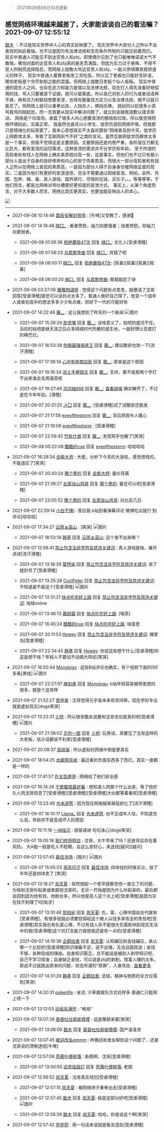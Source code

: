 > 2021年09月08日10点更新
<link rel="stylesheet" href="https://cdn.jsdelivr.net/gh/taotie6/sampleJSON@main/css/photo_show.css">
<meta name="referrer" content="no-referrer" />


 ## 感觉网络环境越来越差了，大家能谈谈自己的看法嘛？ 2021-09-07 12:55:12

 [㪚木](https://www.coolapk.com/feed/29822397?shareKey=ZWZhY2ZiNzdlNTM4NjEzNmYxZmM~) ：不过是现实世界中人心的真实反映罢了。
现实世界中大部分人之所以不会表现的如此极端，也不过是因为有法律法规和生存条件所制约只能压抑着而已。
现实中普通人可能见不到达官贵人和zbj，即使偶尔见到了也只能唯唯诺诺大气不敢喘，哪怕对面的达官贵人和zbj真的是恶贯满盈，但因为实力过于悬殊<!--break-->，不得不受人所制而选择隐忍。而网络上就敢大骂达官贵人和zbj，一副义愤填膺铁肩担道义的样子。
现实中普通人要靠老板发工资吃饭，所以见了老板也只能好言好语，哪怕老板是个穷尽剥削之能的混蛋。但网络上就敢日老板个仙人板板。
现实中普通的陌生人之间，也存在武力和能力差值以及法律法规，现在打人得先准备好赔偿用的钱，骂人只要被录下证据，就可以留案底。所以自己对别人的行为或者话语再不爽，再有压力和郁结想要发泄，也得先衡量双方实力以及法律法规，搞不过就只能忍了。但网络上就可以重拳出击，人挡杀人，佛挡杀佛。
就如同以前很多小孩骂我骂的贼起劲，而一旦我要从现实中解决问题了，就立刻会跟我道歉认错求原谅。
网络是个垃圾场，承载了很多人内心想要宣泄的郁结和垃圾。所以我觉得网络环境如此，实属正常。
我虽然也喜欢以小学生、低学历调侃网络环境，但我那只是情绪化的玩笑罢了，我本心思想其实不太喜欢那些“网络普及到今天，低学历上网群体太多，导致了互联网风气不好”之类的言论。虽然互联网低学历群体太多是一个事实，但我不觉得这是主要原因。主要原因还是内卷严重，各阶层压力都无比巨大，都有宣泄的迫切需求，这种宣泄的需求并不分学历和年龄。
至于所谓的高知者和有钱人在网络上确实素质相对高一些，这是事实，但他们也不过只有极小部分人是出于自身的良好修养和内心的安宁而素质高，而很大一部分高知者和有钱人之所以在网络上表现的素质高，一是因为部分人碍于自身身份被网络监督的现实，二是因为他们有更好的宣泄途径，完全不需要通过网络宣泄。例如，会所、外围、包养、赌、毒、真人游戏、国外旅行、尽情的花钱、买乐子。。。等等等等，于他们而言，都是比网络对骂吐槽更好更彻底的宣泄方式。
事实上，从某个角度而言，对于大多数人而言，网络比现实更真实，也更加能反映出人的本心。 

<div class="album">
<img class="img-item" src="https://image.coolapk.com/feed/2019/0507/23/1081091_4510_532@400x225.gif" />
</div>

 ------- 

- 2021-09-08 10:14:46 [酉告安解封带师](uid=1199540) : [牛啤]又受教了，感谢🙏 

- 2021-09-07 14:18:48 [禄口_](uid=1005884) : 勇者愤怒，抽刀向更强者；怯者愤怒，却抽刀向更弱者。 

    - 2021-09-08 01:39:36 [拒绝鹿晗47次](uid=2068290) 回复 [禄口_](uid=1005884): 文化人[受虐滑稽] 

    - 2021-09-08 07:58:23 [与君歌壹曲](uid=1115264) 回复 [禄口_](uid=1005884): 背错了吧 

    - 2021-09-08 08:00:11 [禄口_](uid=1005884) 回复 [拒绝鹿晗47次](uid=2068290): [抠鼻][抠鼻][抠鼻][抠鼻] 

    - 2021-09-08 08:00:20 [禄口_](uid=1005884) 回复 [与君歌壹曲](uid=1115264): 那就尴尬了😅 

- 2021-09-08 03:27:06 [雅雅物语呀](uid=3068793) : 觉得这个问题有点意思，就邀请了沈哥回答[受虐滑稽]感觉可以谈的点太多了，普通人做好自己得了，改变一个成年人或者初高中的想法多多少少有点难，抓好下一代的可能好些 

- 2021-09-07 14:22:46 [霽__](uid=2393793) : 这让我想到了昨天的一个新闻 ![图片](https://image.coolapk.com/feed/2021/0907/14/2393793_5765_7174@828x1092.jpg)

    - 2021-09-07 15:26:29 [耐克嘴](uid=2731345) 回复 [霽__](uid=2393793): 没啥意义了，贴吧的盛况不在。当初的贴吧是继天涯之后众多网络时代热梗的诞生地，一副好牌让百度打的稀巴烂。 

    - 2021-09-07 16:53:38 [你服最强保底王](uid=3268736) 回复 [霽__](uid=2393793): 建议酷安也改一下[流汗滑稽] 

    - 2021-09-07 17:36:14 [心中有座商店街](uid=1636078) 回复 [霽__](uid=2393793): 原来是这个原因 

    - 2021-09-07 19:16:34 [闰土手握钢叉](uid=3177928) 回复 [霽__](uid=2393793): 支持，要不是那两个字打不出来谁会去用谐音呢 

    - 2021-09-07 19:27:49 [泡泡袖666](uid=2844894) 回复 [霽__](uid=2393793): <a class="feed-link-url" href="https://www.zhihu.com/question/485112106" title="https://www.zhihu.com/question/485112106" target="_blank" rel="nofollow">查看链接</a>
确实解开了，不过是在今年年初。[滑稽] 

    - 2021-09-07 20:21:25 [乄囗](uid=759206) 回复 [霽__](uid=2393793): [受虐滑稽]试了试酷安还能发 

    - 2021-09-07 21:17:58 [eveofthestorm](uid=1833393) 回复 [霽__](uid=2393793): 背后原因令人暖心 

    - 2021-09-07 21:18:08 [eveofthestorm](uid=1833393) : [受虐滑稽] 

    - 2021-09-07 22:59:42 [竹秋什叁](uid=2319428) 回复 [霽__](uid=2393793): 发现知乎也解了[笑哭] 

    - 2021-09-08 00:22:08 [酷酷的cue](uid=2882563) 回复 [eveofthestorm](uid=1833393): 哈哈哈哈 

- 2021-09-07 16:28:34 [全能大师](uid=470713) : 大佬，分析下今天的大涨哇，感觉怪怪的，不能适应了[笑哭] 

    - 2021-09-07 20:40:24 [哪个男的](uid=1057736) 回复 [全能大师](uid=470713): 量价背离 

    - 2021-09-07 21:39:27 [左家垅山鸡哥](uid=1933728) 回复 [哪个男的](uid=1057736): 量还可以吧[受虐滑稽] 

    - 2021-09-07 23:05:52 [哪个男的](uid=1057736) 回复 [左家垅山鸡哥](uid=1933728): 对比前几日 

- 2021-09-07 22:59:14 [小白不懂i](uid=11241714) : 答应我 b站别看弹幕评论 微博吃瓜就行 别评论[哈哈哈] 

- 2021-09-07 17:34:27 [云雨ぁ巫山](uid=12044741) : [笑哭] ![图片](https://image.coolapk.com/feed/2021/0907/17/12044741_ffea6dd6_7157_6959@839x424.jpeg)

    - 2021-09-07 18:53:14 [静基](uid=1353091) 回复 [云雨ぁ巫山](uid=12044741): 这个发不出来嘛？ 

- 2021-09-07 12:58:41 [禁止包含法非字符及禁违关键词](uid=568901) : 真人游戏是啥，展开讲讲[流汗滑稽] 

    - 2021-09-07 13:18:39 [莫然染](uid=704691) 回复 [禁止包含法非字符及禁违关键词](uid=568901): 讲了就封号了[受虐滑稽] 

    - 2021-09-07 13:25:28 [CoolPeter](uid=1437066) 回复 [禁止包含法非字符及禁违关键词](uid=568901): 不知道是不是这个[受虐滑稽] ![图片](https://image.coolapk.com/feed/2021/0907/13/1437066_e0379558_2327_4037@1080x1293.jpeg)

    - 2021-09-07 13:31:21 [快点吃完好上路](uid=2452073) 回复 [禁止包含法非字符及禁违关键词](uid=568901): 地球online 

    - 2021-09-07 13:46:13 [慕颜霜](uid=3801065) 回复 [快点吃完好上路](uid=2452073): [喝茶] 

    - 2021-09-07 16:45:24 [酷酷的cue](uid=2882563) 回复 [快点吃完好上路](uid=2452073): 啥意思 

    - 2021-09-07 20:11:53 [Howey](uid=2814167) 回复 [禁止包含法非字符及禁违关键词](uid=568901): 裸里岛[受虐滑稽] 

    - 2021-09-07 22:34:45 [静基](uid=1353091) 回复 [Howey](uid=2814167): 你说这些想干什么[受虐滑稽]你这是想干啥？年轻人不要动不动搞大阵仗[笑哭] 

- 2021-09-07 16:50:44 [Monologu](uid=1324930) : 这些B站评论也确实，有个视频下面8000多条[黑线] ![图片](https://image.coolapk.com/feed/2021/0907/16/1324930_4643_8655@828x1792.jpg)

    - 2021-09-07 22:27:07 [麻划疼](uid=1753821) 回复 [Monologu](uid=1324930): b站年轻容易被带思想的很多，就是个这吊样 

- 2021-09-07 21:52:27 [曾祥昊](uid=6695078) : 沈哥觉得元宇宙未来有空间嘛，现在学的专业就是虚拟现实[doge笑哭] 

- 2021-09-07 13:23:31 [彡桥](uid=3740933) : 所以很多酷友说要和沈哥击剑是真的啦[受虐滑稽] ![图片](https://image.coolapk.com/feed/2021/0907/13/3740933_62b6bdfe_2209_8583@1379x234.jpeg)

    - 2021-09-07 21:38:02 [见你一面](uid=598942) 回复 [彡桥](uid=3740933): 玩笑话，真要见了沈哥这样的大老板，估计话都说不利索[受虐滑稽] 

- 2021-09-07 20:08:37 [高规泉](uid=1123484) : 所以虚拟的网络中倒是更真实 

- 2021-09-07 18:54:25 [水姆带惩戒](uid=13282831) : 最近看的负面东西多了而已，其实一直都是一样的 

- 2021-09-07 17:41:57 [在太空遨游](uid=1105791) : 网络给了他们安全感 

- 2021-09-07 16:14:28 [千歌蜜柑最好看](uid=1256624) : 想知道人肉那个什么出来，等了他好久人肉沈哥信息了[受虐滑稽][受虐滑稽][受虐滑稽]大伙都等着看呢[受虐滑稽] 

- 2021-09-07 13:23:46 [也未遂愿](uid=3056500) : 因为现在网络越来越低龄化了[流汗滑稽] 

    - 2021-09-07 16:10:17 [Llama_](uid=1162575) 回复 [也未遂愿](uid=3056500): 也不乏成年人哇，不知道怎么说，年龄并不是变成坏人的原因 

- 2021-09-07 15:11:16 [一洲陆沉](uid=889471) : 层层递进 句句诛心[doge笑哭] 

- 2021-09-07 15:05:18 [我们终将明白](uid=3083973) : 沈哥，大牛市来了吗？还是背后存在着风险。
大A股一般是吃人不眨眼，会这么安好心，来送钱[疑问][疑问] 

- 2021-09-07 13:57:45 [最佳冷场](uid=1721756) : [图片] ![图片](https://image.coolapk.com/feed/2021/0907/13/1721756_4ed9c95f_4264_3063@1440x3120.jpeg)

    - 2021-09-07 15:05:03 [郑苏可汗](uid=678781) 回复 [最佳冷场](uid=1721756): 四块钱的时候买过，放了半年还是四块卖了 [笑哭] 

- 2021-09-07 13:18:27 [岚天夏](uid=1974131) : 突然想起一个老早就察觉但一直忘了的问题，
为啥和沈哥吵起来或者鄙视沈哥的，无论一开始是因为什么吵起来的，最后都会回到因为他有钱，他粉丝多，所以他是恶人这个点上呢[受虐滑稽]是因为实在找不到理了吗[呲牙] 

    - 2021-09-07 13:31:46 [郭伯紀](uid=2859803) 回复 [岚天夏](uid=1974131): 仇，富，心理中国自古代就有[受虐滑稽]，有很多钱就必须要担得起这个被人以钱多来攻击的责任吧[受虐滑稽]其实我也有仇富心理，不过有钱人并不能很大负面影响到现实生活中的我[受虐滑稽]这个抗打击能力我想我还是有一点的[受虐滑稽] 

    - 2021-09-07 14:19:36 [企鹅绘表](uid=788546) 回复 [岚天夏](uid=1974131): 认知碾压和金钱碾压，承认哪一个比较好[受虐滑稽]知识储备不足，说不出理，无法自圆其说；金钱不够，各种现成的理由。自身知识匮乏，总不能说是被别人剥夺知识吧，自己不学习怪谁；自身缺乏金钱，可以说是zbj的剥削，怪富人赚的太多。那说不过就跳出原来的问题，攻击所谓的“原罪”，人身攻击.. <a href="/feed/replyList?id=229630990">查看更多</a> 

    - 2021-09-07 14:31:29 [静基](uid=1353091) 回复 [企鹅绘表](uid=788546): 总结，精神与物质的全方位落败[笑哭] 

- 2021-09-07 14:20:31 [pokerlife](uid=575409) : 省流:
汁苯嘉娱乐方式花样多
普通仁只能网上喷一下 

- 2021-09-07 13:12:03 [动摇风满怀](uid=2908614) : “格局” 

- 2021-09-07 13:07:39 [吞吞吐吐偷偷摸摸](uid=4177414) : 这是哪部来着[笑哭] 

    - 2021-09-07 13:08:09 [㪚木](uid=1081091) 回复 [吞吞吐吐偷偷摸摸](uid=4177414): 国产凌凌漆 

- 2021-09-07 13:07:45 [被迫改名emmm](uid=3302275) : 昨晚还和舍友聊到这个问题了，还是沈哥说的清晰透彻[牛啤] 

- 2021-09-07 12:57:08 [而黄叶便碎落](uid=2845514) : 新图啊，沈哥[受虐滑稽] 

    - 2021-09-07 13:00:05 [迟早挂路灯](uid=874366) 回复 [而黄叶便碎落](uid=2845514): 老图 

- 2021-09-07 12:56:52 [岚天夏](uid=1974131) : 沈哥真实经历[受虐滑稽] 

    - 2021-09-07 12:57:15 [岚天夏](uid=1974131) : 被网络喷子重拳出击[受虐滑稽] 

    - 2021-09-07 12:57:45 [㪚木](uid=1081091) 回复 [岚天夏](uid=1974131): 我是这部分好吧[受虐滑稽] ![图片](https://image.coolapk.com/feed/2021/0907/12/1081091_298deaf9_0664_2432@1080x222.jpeg)

    - 2021-09-07 12:58:59 [㪚木](uid=1081091) 回复 [岚天夏](uid=1974131): 哈哈，你是说这个啊[笑哭] 

- 2021-09-07 12:57:42 [戼戼戼](uid=4044548) : 用一句话来说就是鱼龙混杂[受虐滑稽] 

